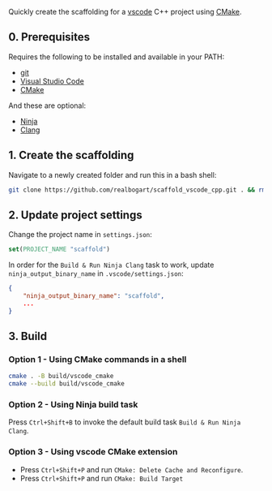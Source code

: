 Quickly create the scaffolding for a [vscode](https://code.visualstudio.com/) C++ project using [CMake](https://cmake.org/).

## 0. Prerequisites
Requires the following to be installed and available in your PATH:
* [git](https://git-scm.com/)
* [Visual Studio Code](https://code.visualstudio.com/)
* [CMake](https://cmake.org/)

And these are optional:
* [Ninja](https://ninja-build.org/)
* [Clang](https://clang.llvm.org/)

## 1. Create the scaffolding
Navigate to a newly created folder and run this in a bash shell:
```bash
git clone https://github.com/realbogart/scaffold_vscode_cpp.git . && rm -rf .git && rm README.md && git init && code .
```

## 2. Update project settings
Change the project name in `settings.json`:
```CMake
set(PROJECT_NAME "scaffold")
```

In order for the `Build & Run Ninja Clang` task to work, update `ninja_output_binary_name` in `.vscode/settings.json`:
```json
{
    "ninja_output_binary_name": "scaffold",
    ...
}

```

## 3. Build
### Option 1 - Using CMake commands in a shell
```bash
cmake . -B build/vscode_cmake
cmake --build build/vscode_cmake
```

### Option 2 - Using Ninja build task
Press `Ctrl+Shift+B` to invoke the default build task `Build & Run Ninja Clang`.

### Option 3 - Using vscode CMake extension 
* Press `Ctrl+Shift+P` and run `CMake: Delete Cache and Reconfigure`.
* Press `Ctrl+Shift+P` and run `CMake: Build Target`